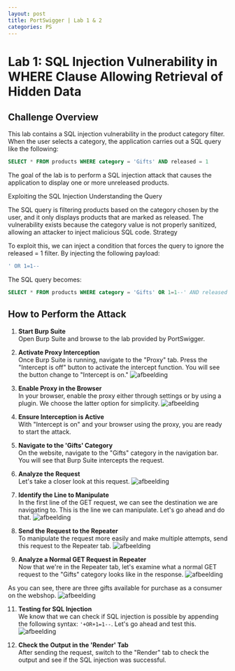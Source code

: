 ```yaml
---
layout: post
title: PortSwigger | Lab 1 & 2
categories: PS
---
```


# Lab 1: SQL Injection Vulnerability in WHERE Clause Allowing Retrieval of Hidden Data

## Challenge Overview

This lab contains a SQL injection vulnerability in the product category filter. When the user selects a category, the application carries out a SQL query like the following:

```sql
SELECT * FROM products WHERE category = 'Gifts' AND released = 1
```
The goal of the lab is to perform a SQL injection attack that causes the application to display one or more unreleased products.

Exploiting the SQL Injection
Understanding the Query

The SQL query is filtering products based on the category chosen by the user, and it only displays products that are marked as released. The vulnerability exists because the category value is not properly sanitized, allowing an attacker to inject malicious SQL code.
Strategy

To exploit this, we can inject a condition that forces the query to ignore the released = 1 filter. By injecting the following payload:

```sql
' OR 1=1--
```

The SQL query becomes:

```sql
SELECT * FROM products WHERE category = 'Gifts' OR 1=1--' AND released = 1
```

## How to Perform the Attack

1. **Start Burp Suite**  
   Open Burp Suite and browse to the lab provided by PortSwigger.

2. **Activate Proxy Interception**  
   Once Burp Suite is running, navigate to the "Proxy" tab. Press the "Intercept is off" button to activate the intercept function. You will see the button change to "Intercept is on."
   ![afbeelding](https://github.com/user-attachments/assets/caaba6f6-e5fd-4e28-b2e6-0a4006c3c830)

4. **Enable Proxy in the Browser**  
   In your browser, enable the proxy either through settings or by using a plugin. We choose the latter option for simplicity.
   ![afbeelding](https://github.com/user-attachments/assets/8443a53a-c422-433d-a487-d69a41fc33c3)

6. **Ensure Interception is Active**  
   With "Intercept is on" and your browser using the proxy, you are ready to start the attack.

7. **Navigate to the 'Gifts' Category**  
   On the website, navigate to the "Gifts" category in the navigation bar. You will see that Burp Suite intercepts the request.

8. **Analyze the Request**  
   Let's take a closer look at this request.
   ![afbeelding](https://github.com/user-attachments/assets/f2bd3269-5b94-4b1e-a4d8-a7f84822ccd5)

7. **Identify the Line to Manipulate**  
   In the first line of the GET request, we can see the destination we are navigating to. This is the line we can manipulate. Let's go ahead and do that.
   ![afbeelding](https://github.com/user-attachments/assets/8360ee96-ce5d-497f-91c7-324bdae248fb)

9. **Send the Request to the Repeater**  
   To manipulate the request more easily and make multiple attempts, send this request to the Repeater tab.
   ![afbeelding](https://github.com/user-attachments/assets/5747768e-ce5d-4f42-b7bf-f14124bf56ca)

11. **Analyze a Normal GET Request in Repeater**  
   Now that we're in the Repeater tab, let's examine what a normal GET request to the "Gifts" category looks like in the response.
   ![afbeelding](https://github.com/user-attachments/assets/e2fef68c-b226-4aab-9ef0-227be2d3644d)

   As you can see, there are three gifts available for purchase as a consumer on the webshop.
   ![afbeelding](https://github.com/user-attachments/assets/938e3001-c4cc-4736-ad92-23a181183fa7)


11. **Testing for SQL Injection**  
    We know that we can check if SQL injection is possible by appending the following syntax: `'+OR+1=1--`. Let's go ahead and test this.
    ![afbeelding](https://github.com/user-attachments/assets/ba955cd2-ba9c-4f70-bf8e-b24fea2d1a21)


13. **Check the Output in the 'Render' Tab**  
    After sending the request, switch to the "Render" tab to check the output and see if the SQL injection was successful.



